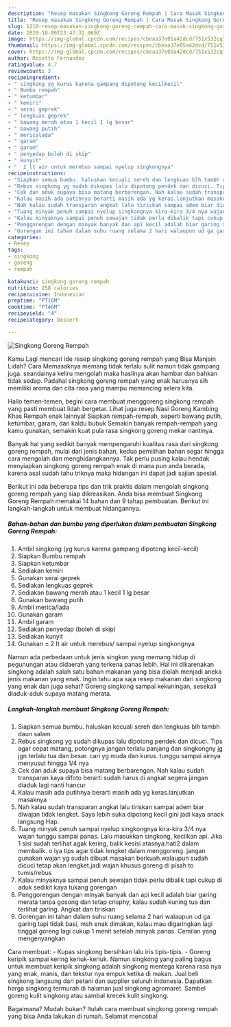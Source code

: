 ```yaml
---
description: "Resep masakan Singkong Goreng Rempah | Cara Masak Singkong Goreng Rempah Yang Lezat Sekali"
title: "Resep masakan Singkong Goreng Rempah | Cara Masak Singkong Goreng Rempah Yang Lezat Sekali"
slug: 1210-resep-masakan-singkong-goreng-rempah-cara-masak-singkong-goreng-rempah-yang-lezat-sekali
date: 2020-10-06T23:47:31.969Z
image: https://img-global.cpcdn.com/recipes/cbeaa37e05a42dcd/751x532cq70/singkong-goreng-rempah-foto-resep-utama.jpg
thumbnail: https://img-global.cpcdn.com/recipes/cbeaa37e05a42dcd/751x532cq70/singkong-goreng-rempah-foto-resep-utama.jpg
cover: https://img-global.cpcdn.com/recipes/cbeaa37e05a42dcd/751x532cq70/singkong-goreng-rempah-foto-resep-utama.jpg
author: Rosetta Fernandez
ratingvalue: 4.7
reviewcount: 3
recipeingredient:
- " singkong yg kurus karena gampang dipotong kecilkecil"
- " Bumbu rempah"
- " ketumbar"
- " kemiri"
- " serai geprek"
- " lengkuas geprek"
- " bawang merah atau 1 kecil 1 lg besar"
- " bawang putih"
- " mericalada"
- " garam"
- " garam"
- " penyedap boleh di skip"
- " kunyit"
- "  2 lt air untuk merebus sampai nyelup singkongnya"
recipeinstructions:
- "Siapkan semua bumbu. haluskan kecuali sereh dan lengkuas blh tambh daun salam"
- "Rebus singkong yg sudah dikupas lalu dipotong pendek dan dicuci. Tips agar cepat matang, potongnya jangan terlalu panjang dan singkongny jg jgn terlalu tua dan besar. cari yg muda dan kurus. tunggu sampai airnya menyusut hingga 1/4 nya"
- "Cek dan aduk supaya bisa matang berbarengan. Nah kalau sudah transparan kaya difoto berarti sudah harus di angkat segera.jangan diaduk lagi nanti hancur"
- "Kalau masih ada putihnya berarti masih ada yg keras.lanjutkan masaknya"
- "Nah kalau sudah transparan angkat lalu tiriskan sampai adem biar diwajan tidak lengket. Saya lebih suka dipotong kecil gini jadi kaya snack langsung Hap."
- "Tuang minyak penuh sampai nyelup singkongnya kira-kira 3/4 nya wajan tunggu sampai panas. Lalu masukkan singkong, kecilkan api. Jika 1 sisi sudah terlihat agak kering, balik kesisi atasnya.hati2 dalam membalik. o iya tips agar tidak lengket dalam menggoreng. jangan gunakan wajan yg sudah dibuat masakan berkuah.walaupun sudah dicuci tetap akan lengket.jadi wajan khusus goreng di pisah to tumis/rebus"
- "Kalau minyaknya sampai penuh sewajan tidak perlu dibalik tapi cukup di aduk sedikit kaya tukang gorengan"
- "Penggorengan dengan minyak banyak dan api kecil adalah biar garing merata tanpa gosong dan tetap crisphy, kalau sudah kuning tua dan terlihat garing. Angkat dan tiriskan"
- "Gorengan ini tahan dalam suhu ruang selama 2 hari walaupun ud ga garing tapi tidak basi, msh enak dimakan, kalau mau digaringkan lagi tinggal goreng lagi cukup 1 menit setelah minyak panas. Cemilan yang mengenyangkan"
categories:
- Resep
tags:
- singkong
- goreng
- rempah

katakunci: singkong goreng rempah 
nutrition: 258 calories
recipecuisine: Indonesian
preptime: "PT16M"
cooktime: "PT46M"
recipeyield: "4"
recipecategory: Dessert

---
```



![Singkong Goreng Rempah](https://img-global.cpcdn.com/recipes/cbeaa37e05a42dcd/751x532cq70/singkong-goreng-rempah-foto-resep-utama.jpg)

Kamu Lagi mencari ide resep singkong goreng rempah yang Bisa Manjain Lidah? Cara Memasaknya memang tidak terlalu sulit namun tidak gampang juga. seandainya keliru mengolah maka hasilnya akan hambar dan bahkan tidak sedap. Padahal singkong goreng rempah yang enak harusnya sih memiliki aroma dan cita rasa yang mampu memancing selera kita.

Hallo temen-temen, begini cara membuat menggoreng singkong rempah yang pasti membuat lidah bergetar. Lihat juga resep Nasi Goreng Kambing Khas Rempah enak lainnya! Siapkan rempah-rempah, seperti bawang putih, ketumbar, garam, dan kaldu bubuk Semakin banyak rempah-rempah yang kamu gunakan, semakin kuat pula rasa singkong goreng mekar nantinya.

Banyak hal yang sedikit banyak mempengaruhi kualitas rasa dari singkong goreng rempah, mulai dari jenis bahan, kedua pemilihan bahan segar hingga cara mengolah dan menghidangkannya. Tak perlu pusing kalau hendak menyiapkan singkong goreng rempah enak di mana pun anda berada, karena asal sudah tahu triknya maka hidangan ini dapat jadi sajian spesial.


Berikut ini ada beberapa tips dan trik praktis dalam mengolah singkong goreng rempah yang siap dikreasikan. Anda bisa membuat Singkong Goreng Rempah memakai 14 bahan dan 9 tahap pembuatan. Berikut ini langkah-langkah untuk membuat hidangannya.

<!--inarticleads1-->

##### Bahan-bahan dan bumbu yang diperlukan dalam pembuatan Singkong Goreng Rempah:

1. Ambil  singkong (yg kurus karena gampang dipotong kecil-kecil)
1. Siapkan  Bumbu rempah
1. Siapkan  ketumbar
1. Sediakan  kemiri
1. Gunakan  serai geprek
1. Sediakan  lengkuas geprek
1. Sediakan  bawang merah atau 1 kecil 1 lg besar
1. Gunakan  bawang putih
1. Ambil  merica/lada
1. Gunakan  garam
1. Ambil  garam
1. Sediakan  penyedap (boleh di skip)
1. Sediakan  kunyit
1. Gunakan  ± 2 lt air untuk merebus/ sampai nyelup singkongnya


Namun ada perbedaan untuk jenis singkon yang memang hidup di pegunungan atau didaerah yang terkena panas lebih. Hal ini dikarenakan singkong adalah salah satu bahan makanan yang bisa diolah menjadi aneka jenis makanan yang enak. Ingin tahu apa saja resep makanan dari singkong yang enak dan juga sehat? Goreng singkong sampai kekuningan, sesekali diaduk-aduk supaya matang merata. 

<!--inarticleads2-->

##### Langkah-langkah membuat Singkong Goreng Rempah:

1. Siapkan semua bumbu. haluskan kecuali sereh dan lengkuas blh tambh daun salam
1. Rebus singkong yg sudah dikupas lalu dipotong pendek dan dicuci. Tips agar cepat matang, potongnya jangan terlalu panjang dan singkongny jg jgn terlalu tua dan besar. cari yg muda dan kurus. tunggu sampai airnya menyusut hingga 1/4 nya
1. Cek dan aduk supaya bisa matang berbarengan. Nah kalau sudah transparan kaya difoto berarti sudah harus di angkat segera.jangan diaduk lagi nanti hancur
1. Kalau masih ada putihnya berarti masih ada yg keras.lanjutkan masaknya
1. Nah kalau sudah transparan angkat lalu tiriskan sampai adem biar diwajan tidak lengket. Saya lebih suka dipotong kecil gini jadi kaya snack langsung Hap.
1. Tuang minyak penuh sampai nyelup singkongnya kira-kira 3/4 nya wajan tunggu sampai panas. Lalu masukkan singkong, kecilkan api. Jika 1 sisi sudah terlihat agak kering, balik kesisi atasnya.hati2 dalam membalik. o iya tips agar tidak lengket dalam menggoreng. jangan gunakan wajan yg sudah dibuat masakan berkuah.walaupun sudah dicuci tetap akan lengket.jadi wajan khusus goreng di pisah to tumis/rebus
1. Kalau minyaknya sampai penuh sewajan tidak perlu dibalik tapi cukup di aduk sedikit kaya tukang gorengan
1. Penggorengan dengan minyak banyak dan api kecil adalah biar garing merata tanpa gosong dan tetap crisphy, kalau sudah kuning tua dan terlihat garing. Angkat dan tiriskan
1. Gorengan ini tahan dalam suhu ruang selama 2 hari walaupun ud ga garing tapi tidak basi, msh enak dimakan, kalau mau digaringkan lagi tinggal goreng lagi cukup 1 menit setelah minyak panas. Cemilan yang mengenyangkan


Cara membuat: - Kupas singkong bersihkan lalu iris tipis-tipis. - Goreng keripik sampai kering keriuk-keriuk. Namun singkong yang paling bagus untuk membuat keripik singkong adalah singkong mentega karena rasa nya yang enak, manis, dan tekstur nya empuk ketika di makan. Jual beli singkong langsung dari petani dan supplier seluruh indonesia. Dapatkan harga singkong termurah di halaman jual singkong agromaret. Sambel goreng kulit singkong atau sambal krecek kulit singkong. 

Bagaimana? Mudah bukan? Itulah cara membuat singkong goreng rempah yang bisa Anda lakukan di rumah. Selamat mencoba!
